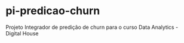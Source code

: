 # pi-predicao-churn
Projeto Integrador de predição de churn para o curso Data Analytics - Digital House
